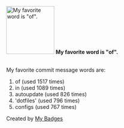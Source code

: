<img src="https://my-badges.github.io/my-badges/favorite-word.png" alt="My favorite word is &quot;of&quot;." title="My favorite word is &quot;of&quot;." width="128">
<strong>My favorite word is &quot;of&quot;.</strong>
<br><br>

My favorite commit message words are:

1. of (used 1517 times)
2. in (used 1089 times)
3. autoupdate (used 826 times)
4. 'dotfiles' (used 796 times)
5. configs (used 767 times)


Created by <a href="https://github.com/my-badges/my-badges">My Badges</a>